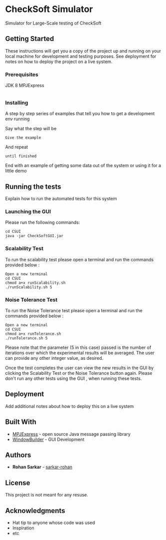 # CheckSoft Simulator
Simulator for Large-Scale testing of CheckSoft

## Getting Started

These instructions will get you a copy of the project up and running on your local machine for development and testing purposes. See deployment for notes on how to deploy the project on a live system.

### Prerequisites

JDK 8
MPJExpress 

```

```

### Installing

A step by step series of examples that tell you how to get a development env running

Say what the step will be

```
Give the example
```

And repeat

```
until finished
```

End with an example of getting some data out of the system or using it for a little demo

## Running the tests

Explain how to run the automated tests for this system

### Launching the GUI

Please run the following commands:

```
cd CSUI
java -jar CheckSoftGUI.jar
```

### Scalability Test
To run the scalability test please open a terminal and run the commands provided below :


```
Open a new terminal
cd CSUI
chmod a+x runScalability.sh
./runScalability.sh 5
```

### Noise Tolerance Test
To run the Noise Tolerance test please open a terminal and run the commands provided below :


```
Open a new terminal
cd CSUI
chmod a+x runTolerance.sh
./runTolerance.sh 5
```
Please note that the parameter (5 in this case) passed is the number of iterations over which the experimental results will be averaged. The user can provide any other integer value, as desired.

Once the test completes the user can view the new results in the GUI by clicking the Scalability Test or the Noise Tolerance button again.
Please don't run any other tests using the GUI , when running these tests. 

## Deployment

Add additional notes about how to deploy this on a live system

## Built With

* [MPJExpress](http://mpj-express.org/) - open source Java message passing library
* [WindowBuilder](https://www.eclipse.org/windowbuilder/) - GUI Development

## Authors

* **Rohan Sarkar** - [sarkar-rohan](https://github.com/sarkar-rohan)

## License

This project is not meant for any resuse. 

## Acknowledgments

* Hat tip to anyone whose code was used
* Inspiration
* etc

